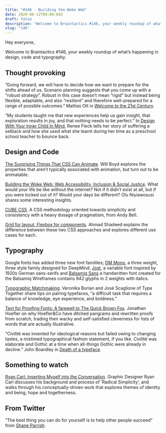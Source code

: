 ```yaml
---
title: "#146 - Building the Woke Web"
date: 2020-06-12T09:09:04Z
draft: false
description: "Welcome to Braintactics #146, your weekly roundup of what’s happening in design, code and typography."
slug: "146"
---
```


Hey everyone,

Welcome to Braintactics #146, your weekly roundup of what’s happening in design, code and typography.

## Thought provoking

”Going forward, we will have to decide how we want to prepare for the shifts ahead of us. Scenario planning suggests that you come up with a “robust strategy”. Robust in this case doesn’t mean “rigid” but instead being flexible, adaptable, and also “resilient” and therefore well-prepared for a range of possible outcomes.” Mattias Ott in [Welcome to the 21st Century](https://matthiasott.com/notes/welcome-to-the-21st-century).

“My students taught me that new experiences help us gain insight, that exploration results in joy, and that nothing needs to be perfect.” In [Design With Your Inner Child In Mind](https://dribbble.com/stories/2020/06/01/design-with-your-inner-child), Renee Fleck tells her story of suffering a setback and how she used what she learnt during her time as a preschool school teacher to bounce back.

## Design and Code

[The Surprising Things That CSS Can Animate](https://codersblock.com/blog/the-surprising-things-that-css-can-animate/). Will Boyd explores the properties that aren’t typically associated with animation, but turn out to be animatable.

[Building the Woke Web: Web Accessibility, Inclusion & Social Justice](https://alistapart.com/article/building-the-woke-web/). What would your life be like without the internet? Not if it didn’t exist at all, but if you were locked out of it? Would your days be different? Olu Niyiawosusi shares some interesting insights.

[CUBE CSS](https://piccalil.li/blog/cube-css/). A CSS methodology oriented towards simplicity and consistency with a heavy dosage of pragmatism, from Andy Bell.

[Grid for layout, Flexbox for components](https://ishadeed.com/article/grid-layout-flexbox-components/). Ahmad Shadeed explains the difference between these two CSS approaches and explores different use cases for each.

## Typography

Google fonts has added three new font famililes; [DM Mono](https://fonts.google.com/specimen/DM+Mono), a three weight, three style family designed for DeepMind. [Jost](https://fonts.google.com/specimen/Jost), a variable font inspired by 1920s German sans-serifs and [Balsamiq Sans](https://fonts.google.com/specimen/Balsamiq+Sans) a handwritten font created for the Balsamiq Wireframes contains 942 glyphs in 2 weights with italics.

[Typographic Matchmaking](https://www.type-together.com/typographic-matchmaking). Veronika Burian and José Scaglione of Type Together share tips on pairing typefaces, “a difficult task that requires a balance of knowledge, eye experience, and boldness.”

[Text for Proofing Fonts: A farewell to The Quick Brown Fox](https://www.typography.com/blog/text-for-proofing-fonts). Jonathan Hoefler on why Hoefler&Co have ditched pangrams and rewritten proofs from scratch, trading their wacky and self-satisfied cleverness for lists of words that are actually illustrative.

“Civilité was invented for ideological reasons but failed owing to changing tastes, a mistimed typographical fashion statement, if you like. Civilité was elaborate and Gothic at a time when all-things Gothic were already in decline.” John Boardley in [Death of a typeface](https://ilovetypography.com/2020/06/06/robert-granjon-civilite-death-of-a-typeface/).

## Something to watch

[Ryan Carl: Inserting Myself into the Conversation](https://www.tdc.org/event-gallery/ryan-carl-inserting-myself-into-the-conversation/). Graphic Designer Ryan Carl discusses his background and process of ’Radical Simplicity‘, and walks through his conceptually-driven work that explores themes of identity and being, hope and togetherness.

## From Twitter

“The best thing you can do for yourself is to help other people succeed” from [Shane Parrish](https://twitter.com/ShaneAParrish/status/1270927431814299648?s=20).
